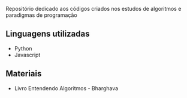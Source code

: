 Repositório dedicado aos códigos criados nos estudos de algoritmos e paradigmas de programação
## Linguagens utilizadas
- Python
- Javascript

## Materiais
- Livro Entendendo Algoritmos - Bharghava
